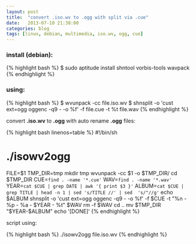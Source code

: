 ```yaml
---
layout: post
title:  "convert .iso.wv to .ogg with split via .cue"
date:   2013-07-10 21:38:00
categories: blog
tags: [linux, debian, multimedia, iso.wv, ogg, cue]
---
```


### install (debian):

{% highlight bash %}
$ sudo aptitude install shntool vorbis-tools wavpack
{% endhighlight %}

### using:

{% highlight bash %}
$ wvunpack -cc file.iso.wv
$ shnsplit -o 'cust ext=ogg oggenc -q9 - -o %f' -f file.cue -t %t file.wav
{% endhighlight %}

convert **.iso.wv** to **.ogg** with auto rename **.ogg** files:

{% highlight bash linenos=table %}
#!/bin/sh
# ./isowv2ogg

FILE=$1
TMP_DIR=tmp
mkdir tmp
wvunpack -cc $1 -o $TMP_DIR/
cd $TMP_DIR
CUE=`find . -name '*.cue'`
WAV=`find . -name '*.wav'`
YEAR=`cat $CUE | grep DATE | awk '{ print $3 }'`
ALBUM=`cat $CUE | grep TITLE | head -n 1 | sed 's/TITLE //' | sed  's/"//g'`
echo $ALBUM
shnsplit -o 'cust ext=ogg oggenc -q9 - -o %f' -f $CUE -t "%n - %p - %a - $YEAR - %t" $WAV
rm -f $WAV
cd ..
mv $TMP_DIR "$YEAR-$ALBUM"
echo '[DONE]'
{% endhighlight %}

script using:

{% highlight bash %}
./isowv2ogg file.iso.wv
{% endhighlight %}
